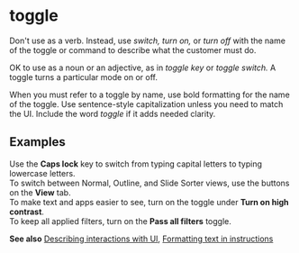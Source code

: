 # toggle

Don't use as a verb. Instead, use *switch, turn on,* or *turn off* with the name of the toggle or command to describe what the customer must do.  

OK to use as a noun or an adjective, as in *toggle key* or *toggle switch.* A toggle turns a particular mode on or off.  

When you must refer to a toggle by name, use bold formatting for the name of the toggle. Use sentence-style capitalization unless you need to match the UI. Include the word *toggle* if it adds needed clarity.

## Examples

Use the **Caps lock** key to switch from typing capital letters to typing lowercase letters.  
To switch between Normal, Outline, and Slide Sorter views, use the buttons on the **View** tab.  
To make text and apps easier to see, turn on the toggle under **Turn on high contrast**.  
To keep all applied filters, turn on the **Pass all filters** toggle.  

**See also** [Describing interactions with UI](~/procedures-instructions/describing-interactions-with-ui.md), [Formatting text in instructions](~/procedures-instructions/formatting-text-in-instructions.md)
